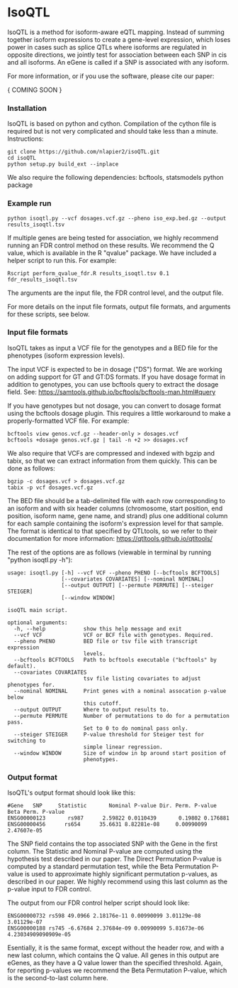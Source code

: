 # IsoQTL

IsoQTL is a method for isoform-aware eQTL mapping. Instead of summing together isoform expressions to create a gene-level expression, which loses power in cases such as splice QTLs where isoforms are regulated in opposite directions, we jointly test for association between each SNP in cis and all isoforms. An eGene is called if a SNP is associated with any isoform.

For more information, or if you use the software, please cite our paper:

{ COMING SOON }



### Installation

IsoQTL is based on python and cython. Compilation of the cython file is required but is not very complicated and should take less than a minute. Instructions:

```
git clone https://github.com/nlapier2/isoQTL.git
cd isoQTL
python setup.py build_ext --inplace
```

We also require the following dependencies: bcftools, statsmodels python package


### Example run

```
python isoqtl.py --vcf dosages.vcf.gz --pheno iso_exp.bed.gz --output results_isoqtl.tsv
```

If multiple genes are being tested for association, we highly recommend running an FDR control method on these results. We recommend the Q value, which is available in the R "qvalue" package. We have included a helper script to run this. For example:

```
Rscript perform_qvalue_fdr.R results_isoqtl.tsv 0.1 fdr_results_isoqtl.tsv
```

The arguments are the input file, the FDR control level, and the output file.

For more details on the input file formats, output file formats, and arguments for these scripts, see below.


### Input file formats

IsoQTL takes as input a VCF file for the genotypes and a BED file for the phenotypes (isoform expression levels).

The input VCF is expected to be in dosage ("DS") format. We are working on adding support for GT and GT:DS formats. If you have dosage format in addition to genotypes, you can use bcftools query to extract the dosage field. See: https://samtools.github.io/bcftools/bcftools-man.html#query

If you have genotypes but not dosage, you can convert to dosage format using the bcftools dosage plugin. This requires a little workaround to make a properly-formatted VCF file. For example:

```
bcftools view genos.vcf.gz --header-only > dosages.vcf
bcftools +dosage genos.vcf.gz | tail -n +2 >> dosages.vcf
```

We also require that VCFs are compressed and indexed with bgzip and tabix, so that we can extract information from them quickly. This can be done as follows:

```
bgzip -c dosages.vcf > dosages.vcf.gz
tabix -p vcf dosages.vcf.gz
```

The BED file should be a tab-delimited file with each row corresponding to an isoform and with six header columns (chromosome, start position, end position, isoform name, gene name, and strand) plus one additional column for each sample containing the isoform's expression level for that sample. The format is identical to that specified by QTLtools, so we refer to their documentation for more information: https://qtltools.github.io/qtltools/


The rest of the options are as follows (viewable in terminal by running "python isoqtl.py -h"):

```
usage: isoqtl.py [-h] --vcf VCF --pheno PHENO [--bcftools BCFTOOLS]
                 [--covariates COVARIATES] [--nominal NOMINAL]
                 [--output OUTPUT] [--permute PERMUTE] [--steiger STEIGER]
                 [--window WINDOW]

isoQTL main script.

optional arguments:
  -h, --help            show this help message and exit
  --vcf VCF             VCF or BCF file with genotypes. Required.
  --pheno PHENO         BED file or tsv file with transcript expression
                        levels.
  --bcftools BCFTOOLS   Path to bcftools executable ("bcftools" by default).
  --covariates COVARIATES
                        tsv file listing covariates to adjust phenotypes for.
  --nominal NOMINAL     Print genes with a nominal assocation p-value below
                        this cutoff.
  --output OUTPUT       Where to output results to.
  --permute PERMUTE     Number of permutations to do for a permutation pass.
                        Set to 0 to do nominal pass only.
  --steiger STEIGER     P-value threshold for Steiger test for switching to
                        simple linear regression.
  --window WINDOW       Size of window in bp around start position of
                        phenotypes.
```


### Output format

IsoQTL's output format should look like this:

```
#Gene   SNP     Statistic       Nominal P-value Dir. Perm. P-value      Beta Perm. P-value
ENSG00000123       rs987      2.59822 0.0110439       0.19802 0.176881
ENSG00000456      rs654      35.6631 8.82281e-08     0.00990099      2.47607e-05
```

The SNP field contains the top associated SNP with the Gene in the first column. The Statistic and Nominal P-value are computed using the hypothesis test described in our paper. The Direct Permutation P-value is computed by a standard permutation test, while the Beta Permutation P-value is used to approximate highly significant permutation p-values, as described in our paper. We highly recommend using this last column as the p-value input to FDR control.

The output from our FDR control helper script should look like:

```
ENSG00000732 rs598 49.0966 2.18176e-11 0.00990099 3.01129e-08 3.01129e-07
ENSG00000188 rs745 -6.67684 2.37684e-09 0.00990099 5.81673e-06 4.23034909090909e-05
```

Esentially, it is the same format, except without the header row, and with a new last column, which contains the Q value. All genes in this output are eGenes, as they have a Q value lower than the specified threshold. Again, for reporting p-values we recommend the Beta Permutation P-value, which is the second-to-last column here.
